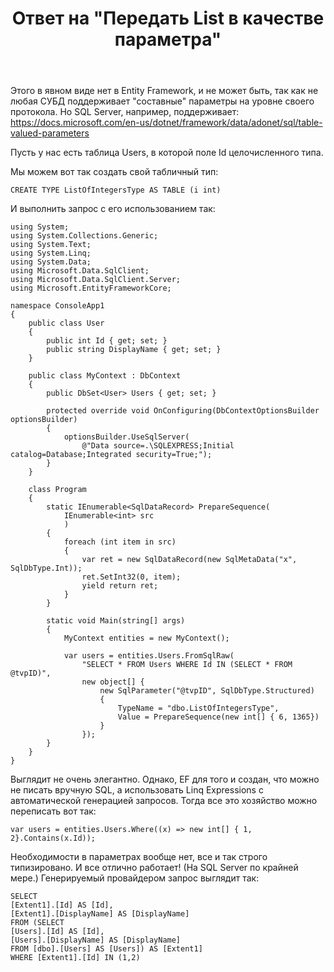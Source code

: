 ﻿---
title: "Ответ на \"Передать List в качестве параметра\""
se.owner.user_id: 240512
se.owner.display_name: "MSDN.WhiteKnight"
se.owner.link: "https://ru.stackoverflow.com/users/240512/msdn-whiteknight"
se.answer_id: 1176556
se.question_id: 1176372
se.post_type: answer
se.is_accepted: False
---
<p>Этого в явном виде нет в Entity Framework, и не может быть, так как не любая СУБД поддерживает &quot;составные&quot; параметры на уровне своего протокола. Но SQL Server, например, поддерживает: <a href="https://docs.microsoft.com/en-us/dotnet/framework/data/adonet/sql/table-valued-parameters" rel="nofollow noreferrer">https://docs.microsoft.com/en-us/dotnet/framework/data/adonet/sql/table-valued-parameters</a></p>
<p>Пусть у нас есть таблица Users, в которой поле Id целочисленного типа.</p>
<p>Мы можем вот так создать свой табличный тип:</p>

<pre><code>CREATE TYPE ListOfIntegersType AS TABLE (i int) 
</code></pre>
<p>И выполнить запрос с его использованием так:</p>

<pre><code>using System;
using System.Collections.Generic;
using System.Text;
using System.Linq;
using System.Data;
using Microsoft.Data.SqlClient;
using Microsoft.Data.SqlClient.Server;
using Microsoft.EntityFrameworkCore;

namespace ConsoleApp1
{
    public class User
    {
        public int Id { get; set; }
        public string DisplayName { get; set; }        
    }

    public class MyContext : DbContext
    {
        public DbSet&lt;User&gt; Users { get; set; }        

        protected override void OnConfiguring(DbContextOptionsBuilder optionsBuilder)
        {
            optionsBuilder.UseSqlServer(
                @&quot;Data source=.\SQLEXPRESS;Initial catalog=Database;Integrated security=True;&quot;);
        }
    }

    class Program
    {
        static IEnumerable&lt;SqlDataRecord&gt; PrepareSequence(
            IEnumerable&lt;int&gt; src
            )
        {
            foreach (int item in src)
            {
                var ret = new SqlDataRecord(new SqlMetaData(&quot;x&quot;, SqlDbType.Int));
                ret.SetInt32(0, item);
                yield return ret;
            }
        }

        static void Main(string[] args)
        {
            MyContext entities = new MyContext();

            var users = entities.Users.FromSqlRaw(
                &quot;SELECT * FROM Users WHERE Id IN (SELECT * FROM @tvpID)&quot;,
                new object[] {
                    new SqlParameter(&quot;@tvpID&quot;, SqlDbType.Structured)
                    {
                        TypeName = &quot;dbo.ListOfIntegersType&quot;,
                        Value = PrepareSequence(new int[] { 6, 1365})
                    }
                });            
        }
    }
}
</code></pre>
<p>Выглядит не очень элегантно. Однако, EF для того и создан, что можно не писать вручную SQL, а использовать Linq Expressions с автоматической генерацией запросов. Тогда все это хозяйство можно переписать вот так:</p>

<pre><code>var users = entities.Users.Where((x) =&gt; new int[] { 1, 2}.Contains(x.Id)); 
</code></pre>
<p>Необходимости в параметрах вообще нет, все и так строго типизировано. И все отлично работает! (На SQL Server по крайней мере.) Генерируемый провайдером запрос выглядит так:</p>
<pre class="lang-none prettyprint-override"><code>SELECT 
[Extent1].[Id] AS [Id], 
[Extent1].[DisplayName] AS [DisplayName] 
FROM (SELECT 
[Users].[Id] AS [Id], 
[Users].[DisplayName] AS [DisplayName] 
FROM [dbo].[Users] AS [Users]) AS [Extent1]
WHERE [Extent1].[Id] IN (1,2)
</code></pre>
